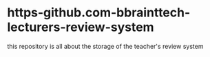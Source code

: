 # https-github.com-bbrainttech-lecturers-review-system
this repository is  all about  the storage of the teacher's review system
